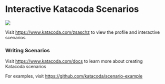 # Interactive Katacoda Scenarios

[![](http://shields.katacoda.com/katacoda/zsaschz/count.svg)](https://www.katacoda.com/zsaschz "Get your profile on Katacoda.com")

Visit https://www.katacoda.com/zsaschz to view the profile and interactive scenarios

### Writing Scenarios
Visit https://www.katacoda.com/docs to learn more about creating Katacoda scenarios

For examples, visit https://github.com/katacoda/scenario-example
